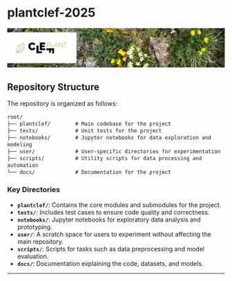 # plantclef-2025

![](./figures/plantclef-2025-banner.png)

## Repository Structure

The repository is organized as follows:

```
root/
├── plantclef/        # Main codebase for the project
├── tests/            # Unit tests for the project
├── notebooks/        # Jupyter notebooks for data exploration and modeling
├── user/             # User-specific directories for experimentation
├── scripts/          # Utility scripts for data processing and automation
└── docs/             # Documentation for the project
```

### Key Directories

- **`plantclef/`**: Contains the core modules and submodules for the project.
- **`tests/`**: Includes test cases to ensure code quality and correctness.
- **`notebooks/`**: Jupyter notebooks for exploratory data analysis and prototyping.
- **`user/`**: A scratch space for users to experiment without affecting the main repository.
- **`scripts/`**: Scripts for tasks such as data preprocessing and model evaluation.
- **`docs/`**: Documentation explaining the code, datasets, and models.

---
